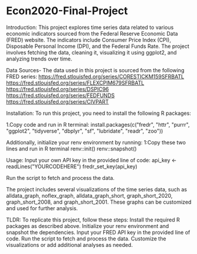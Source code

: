 # Econ2020-Final-Project



Introduction:
This project explores time series data related to various economic indicators sourced from the Federal Reserve Economic Data (FRED) website. The indicators include Consumer Price Index (CPI), Disposable Personal Income (DPI), and the Federal Funds Rate. The project involves fetching the data, cleaning it, visualizing it using ggplot2, and analyzing trends over time.

Data Sources-
The data used in this project is sourced from the following FRED series:
https://fred.stlouisfed.org/series/CORESTICKM159SFRBATL
https://fred.stlouisfed.org/series/FLEXCPIM679SFRBATL
https://fred.stlouisfed.org/series/DSPIC96
https://fred.stlouisfed.org/series/FEDFUNDS
https://fred.stlouisfed.org/series/CIVPART


Installation:
To run this project, you need to install the following R packages:

1.Copy code and run in R terminal:
install.packages(c("fredr", "httr", "purrr", "ggplot2", "tidyverse", "dbplyr", "sf", "lubridate", "readr", "zoo"))


Additionally, initialize your renv environment by running:
1:Copy these two lines and run in R terminal
renv::init()
renv::snapshot()

Usage:
Input your own API key in the provided line of code:
api_key <- readLines("YOURCODEHERE")
fredr_set_key(api_key)

Run the script to fetch and process the data.

The project includes several visualizations of the time series data, such as alldata_graph, noflex_graph, alldata_graph_short, graph_short_2020, graph_short_2008, and graph_short_2001. These graphs can be customized and used for further analysis.


TLDR: To replicate this project, follow these steps:
Install the required R packages as described above.
Initialize your renv environment and snapshot the dependencies.
Input your FRED API key in the provided line of code.
Run the script to fetch and process the data.
Customize the visualizations or add additional analyses as needed.
